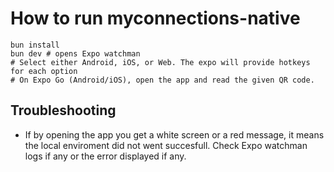 # How to run myconnections-native

```
bun install
bun dev # opens Expo watchman
# Select either Android, iOS, or Web. The expo will provide hotkeys for each option
# On Expo Go (Android/iOS), open the app and read the given QR code.
```

## Troubleshooting

- If by opening the app you get a white screen or a red message, it means the local enviroment did not went succesfull. Check Expo watchman logs if any or the error displayed if any.
